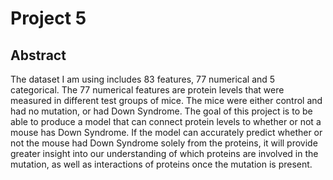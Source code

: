 # Project 5

## Abstract

The dataset I am using includes 83 features, 77 numerical and 5 categorical. The 77 numerical features are protein levels that were measured in different test groups of mice. The mice were either control and had no mutation, or had Down Syndrome. The goal of this project is to be able to produce a model that can connect protein levels to whether or not a mouse has Down Syndrome. If the model can accurately predict whether or not the mouse had Down Syndrome solely from the proteins, it will provide greater insight into our understanding of which proteins are involved in the mutation, as well as interactions of proteins once the mutation is present. 